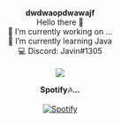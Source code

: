 
<p align="center">
  <b>dwdwaopdwawajf</b><br>
  Hello there 👋 <br>
  🔭 I’m currently working on ...<br>
  🌱 I’m currently learning Java<br>
  💻 Discord: Javin#1305
  <br><br>
  <img src="https://i.postimg.cc/brtYn7N0/0-Ns5-KOXx-Ni-b-Rvo6-T.gif">
</p>

<p align="center"> 
  <b>Spotify🎶...</b>
  <br><br>
  <a href="https://open.spotify.com/user/javinliu09"/>
    <img src="https://spotify-recently-played-readme.vercel.app/api?user=javinliu09&count=1&width=500" alt="Spotify"/>
  </a>
</p>

